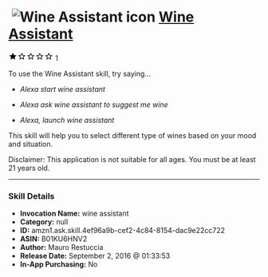 # &nbsp;<img src="skill_icon" alt="Wine Assistant icon" width="36"> [Wine Assistant](http://alexa.amazon.com/#skills/amzn1.ask.skill.4ef96a9b-cef2-4c84-8154-dac9e22cc722)
![1 stars](../../images/ic_star_black_18dp_1x.png)![1 stars](../../images/ic_star_border_black_18dp_1x.png)![1 stars](../../images/ic_star_border_black_18dp_1x.png)![1 stars](../../images/ic_star_border_black_18dp_1x.png)![1 stars](../../images/ic_star_border_black_18dp_1x.png) 1

To use the Wine Assistant skill, try saying...

* *Alexa start wine assistant*

* *Alexa ask wine assistant to suggest me wine*

* *Alexa, launch wine assistant*

This skill will help you to select different type of wines based on your mood and situation.

Disclaimer: This application is not suitable for all ages. You must be at least 21 years old.

***

### Skill Details

* **Invocation Name:** wine assistant
* **Category:** null
* **ID:** amzn1.ask.skill.4ef96a9b-cef2-4c84-8154-dac9e22cc722
* **ASIN:** B01KU6HNV2
* **Author:** Mauro Restuccia
* **Release Date:** September 2, 2016 @ 01:33:53
* **In-App Purchasing:** No
